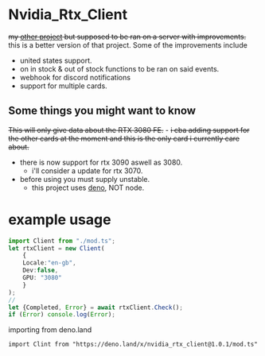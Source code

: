 # Nvidia_Rtx_Client
~~my [other project](https://github.com/pozm/rtx3080) but supposed to be ran on a server with improvements.~~
this is a better version of that project.
Some of the improvements include
- united states support.
- on in stock & out of stock functions to be ran on said events.
- webhook for discord notifications 
- support for multiple cards.

## Some things you might want to know
~~This will only give data about the RTX 3080 FE.~~
	- ~~i cba adding support for the other cards at the moment and this is the only card i currently care about.~~
* there is now support for rtx 3090 aswell as 3080.
	- i'll consider a update for rtx 3070.
* before using you must supply unstable.
	- this project uses [deno](https://deno.land/), NOT node.
	
# example usage
```ts
import Client from "./mod.ts";
let rtxClient = new Client(
	{ 
	Locale:"en-gb",
	Dev:false,
	GPU: "3080"
    }
);
// 
let {Completed, Error} = await rtxClient.Check();
if (Error) console.log(Error);
```
importing from deno.land
```
import Clint from "https://deno.land/x/nvidia_rtx_client@1.0.1/mod.ts"
```

